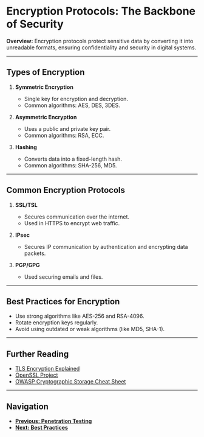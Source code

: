 # Encryption Protocols: The Backbone of Security

**Overview:** Encryption protocols protect sensitive data by converting it into unreadable formats, ensuring confidentiality and security in digital systems.

---
## Types of Encryption
1. **Symmetric Encryption**
   - Single key for encryption and decryption.
   - Common algorithms: AES, DES, 3DES.

2. **Asymmetric Encryption**
   - Uses a public and private key pair.
   - Common algorithms: RSA, ECC.

3. **Hashing**
   - Converts data into a fixed-length hash.
   - Common algorithms: SHA-256, MD5.

---
## Common Encryption Protocols

1. **SSL/TSL**
   - Secures communication over the internet.
   - Used in HTTPS to encrypt web traffic.

2. **IPsec**
   - Secures IP communication by authentication and encrypting data packets.

3. **PGP/GPG**
   - Used securing emails and files.

---
## Best Practices for Encryption

- Use strong algorithms like AES-256 and RSA-4096.
- Rotate encryption keys regularly.
- Avoid using outdated or weak algorithms (like MD5, SHA-1).

---
## Further Reading
- [TLS Encryption Explained](https://ssl.com/article/what-is-tls-ssl/)
- [OpenSSL Project](https://www.openssl.org/)
- [OWASP Cryptographic Storage Cheat Sheet](https://cheatsheetseries.owasp.org/cheatsheets/Cryptographic_Storage_Cheat_Sheet.html)

---
## Navigation

- **[Previous: Penetration Testing](Penetration-Testing.md)**
- **[Next: Best Practices](Best-Practices.md)**